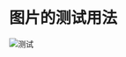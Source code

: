 # 图片的测试用法 

![测试](https://raw.githubusercontent.com/939598604/test1/master/pic/QQ%E6%88%AA%E5%9B%BE20190308163540.png)